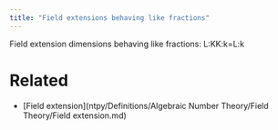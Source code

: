 ```yaml
---
title: "Field extensions behaving like fractions"
---
```


      

Field extension dimensions behaving like fractions: L:K[]()K:k[]()=L:k[]()

# Related
- [Field extension](ntpy/Definitions/Algebraic Number Theory/Field Theory/Field extension.md)
